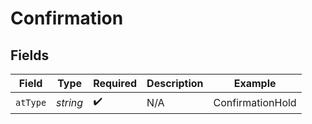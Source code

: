 # Confirmation


## Fields

| Field              | Type               | Required           | Description        | Example            |
| ------------------ | ------------------ | ------------------ | ------------------ | ------------------ |
| `atType`           | *string*           | :heavy_check_mark: | N/A                | ConfirmationHold   |